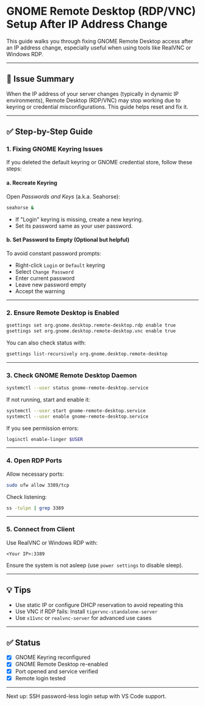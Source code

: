 # GNOME Remote Desktop (RDP/VNC) Setup After IP Address Change

This guide walks you through fixing GNOME Remote Desktop access after an IP address change, especially useful when using tools like RealVNC or Windows RDP.

---

## 🔧 Issue Summary

When the IP address of your server changes (typically in dynamic IP environments), Remote Desktop (RDP/VNC) may stop working due to keyring or credential misconfigurations. This guide helps reset and fix it.

---

## ✅ Step-by-Step Guide

### 1. **Fixing GNOME Keyring Issues**

If you deleted the default keyring or GNOME credential store, follow these steps:

#### a. **Recreate Keyring**

Open *Passwords and Keys* (a.k.a. Seahorse):

```bash
seahorse &
```

* If "Login" keyring is missing, create a new keyring.
* Set its password same as your user password.

#### b. **Set Password to Empty (Optional but helpful)**

To avoid constant password prompts:

* Right-click `Login` or `Default` keyring
* Select `Change Password`
* Enter current password
* Leave new password empty
* Accept the warning

---

### 2. **Ensure Remote Desktop is Enabled**

```bash
gsettings set org.gnome.desktop.remote-desktop.rdp enable true
gsettings set org.gnome.desktop.remote-desktop.vnc enable true
```

You can also check status with:

```bash
gsettings list-recursively org.gnome.desktop.remote-desktop
```

---

### 3. **Check GNOME Remote Desktop Daemon**

```bash
systemctl --user status gnome-remote-desktop.service
```

If not running, start and enable it:

```bash
systemctl --user start gnome-remote-desktop.service
systemctl --user enable gnome-remote-desktop.service
```

If you see permission errors:

```bash
loginctl enable-linger $USER
```

---

### 4. **Open RDP Ports**

Allow necessary ports:

```bash
sudo ufw allow 3389/tcp
```

Check listening:

```bash
ss -tulpn | grep 3389
```

---

### 5. **Connect from Client**

Use RealVNC or Windows RDP with:

```
<Your IP>:3389
```

Ensure the system is not asleep (use `power settings` to disable sleep).

---

## 💡 Tips

* Use static IP or configure DHCP reservation to avoid repeating this
* Use VNC if RDP fails: Install `tigervnc-standalone-server`
* Use `x11vnc` or `realvnc-server` for advanced use cases

---

## ✅ Status

* [x] GNOME Keyring reconfigured
* [x] GNOME Remote Desktop re-enabled
* [x] Port opened and service verified
* [x] Remote login tested

---

Next up: SSH password-less login setup with VS Code support.

